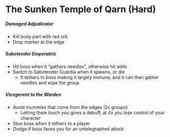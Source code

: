 # The Sunken Temple of Qarn (Hard)

##### Damaged Adjudicator

- Kill body part with red orb
- Drop marker at the edge

##### Sabotender Emperatriz

- Hit boss when it "gathers needles", otherwise hit adds
- Switch to Sabotender Guardia when it spawns, or die
  - It tethers to boss making it largely immune, and it can then gather needles and wipe the group

##### Vicegerent to the Warden

- Avoid mummies that come from the edges (2x groups)
  - Letting them touch you gives a debuff, at 4x you lose control of your character
- Stun boss when it tethers to a player
- Dodge if boss faces you for an untelegraphed attack
